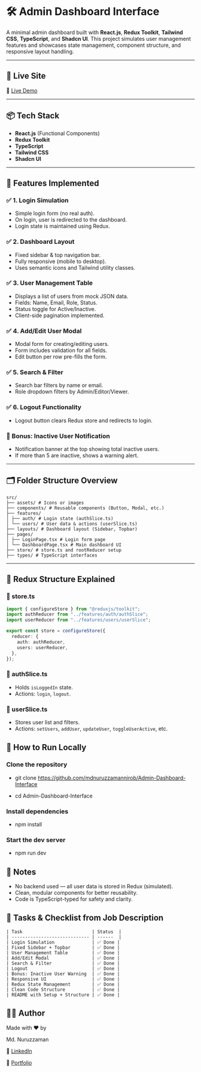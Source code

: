 # 🛠️ Admin Dashboard Interface

A minimal admin dashboard built with **React.js**, **Redux Toolkit**, **Tailwind CSS**, **TypeScript**, and **Shadcn UI**. This project simulates user management features and showcases state management, component structure, and responsive layout handling.

---

## 🚀 Live Site

🔗 [Live Demo](https://admin-dashboard-interface-eight.vercel.app)

---

## 📦 Tech Stack

- **React.js** (Functional Components)
- **Redux Toolkit**
- **TypeScript**
- **Tailwind CSS**
- **Shadcn UI**

---

## 🧰 Features Implemented

### ✅ 1. Login Simulation

- Simple login form (no real auth).
- On login, user is redirected to the dashboard.
- Login state is maintained using Redux.

### ✅ 2. Dashboard Layout

- Fixed sidebar & top navigation bar.
- Fully responsive (mobile to desktop).
- Uses semantic icons and Tailwind utility classes.

### ✅ 3. User Management Table

- Displays a list of users from mock JSON data.
- Fields: Name, Email, Role, Status.
- Status toggle for Active/Inactive.
- Client-side pagination implemented.

### ✅ 4. Add/Edit User Modal

- Modal form for creating/editing users.
- Form includes validation for all fields.
- Edit button per row pre-fills the form.

### ✅ 5. Search & Filter

- Search bar filters by name or email.
- Role dropdown filters by Admin/Editor/Viewer.

### ✅ 6. Logout Functionality

- Logout button clears Redux store and redirects to login.

### 🎁 Bonus: Inactive User Notification

- Notification banner at the top showing total inactive users.
- If more than 5 are inactive, shows a warning alert.

---

## 🗂️ Folder Structure Overview

```
src/
├── assets/ # Icons or images
├── components/ # Reusable components (Button, Modal, etc.)
├── features/
│ ├── auth/ # Login state (authSlice.ts)
│ └── users/ # User data & actions (userSlice.ts)
├── layouts/ # Dashboard layout (Sidebar, Topbar)
├── pages/
│ ├── LoginPage.tsx # Login form page
│ └── DashboardPage.tsx # Main dashboard UI
├── store/ # store.ts and rootReducer setup
├── types/ # TypeScript interfaces
```

---

## 🧠 Redux Structure Explained

### 🔑 store.ts

```ts
import { configureStore } from "@reduxjs/toolkit";
import authReducer from "../features/auth/authSlice";
import userReducer from "../features/users/userSlice";

export const store = configureStore({
  reducer: {
    auth: authReducer,
    users: userReducer,
  },
});
```

### 🔐 authSlice.ts

- Holds `isLoggedIn` state.
- Actions: `login`, `logout`.

### 👥 userSlice.ts

- Stores user list and filters.
- Actions: `setUsers`, `addUser`, `updateUser`, `toggleUserActive`, etc.

## 🧪 How to Run Locally

### Clone the repository

- git clone https://github.com/mdnuruzzamannirob/Admin-Dashboard-Interface

- cd Admin-Dashboard-Interface

### Install dependencies

- npm install

### Start the dev server

- npm run dev

## 📌 Notes

- No backend used — all user data is stored in Redux (simulated).
- Clean, modular components for better reusability.
- Code is TypeScript-typed for safety and clarity.

## 📎 Tasks & Checklist from Job Description

```
| Task                          | Status  |
| ----------------------------- | ------  |
| Login Simulation              | ✅ Done |
| Fixed Sidebar + Topbar        | ✅ Done |
| User Management Table         | ✅ Done |
| Add/Edit Modal                | ✅ Done |
| Search & Filter               | ✅ Done |
| Logout                        | ✅ Done |
| Bonus: Inactive User Warning  | ✅ Done |
| Responsive UI                 | ✅ Done |
| Redux State Management        | ✅ Done |
| Clean Code Structure          | ✅ Done |
| README with Setup + Structure | ✅ Done |

```

## 👨‍💻 Author

Made with ❤️ by

Md. Nuruzzaman

🔗 [LinkedIn](https://www.linkedin.com/in/nuruzzamanmd2002/)

🔗 [Portfolio](https://mdnuruzzaman.web.app/)
